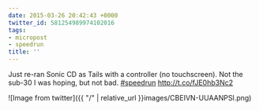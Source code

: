 ```yaml
---
date: 2015-03-26 20:42:43 +0000
twitter_id: 581254989974102016
tags:
- micropost
- speedrun
title: ''
---
```


Just re-ran Sonic CD as Tails with a controller (no touchscreen). Not the sub-30 I was hoping, but not bad. [#speedrun](https://twitter.com/hashtag/speedrun) http://t.co/fJE0hb3Nc2

![Image from twitter]({{ "/" | relative_url  }}images/CBEIVN-UUAANPSI.png)
